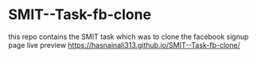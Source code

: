 # SMIT--Task-fb-clone
this repo contains the SMIT task which was to clone the facebook signup page live preview https://hasnainali313.github.io/SMIT--Task-fb-clone/
